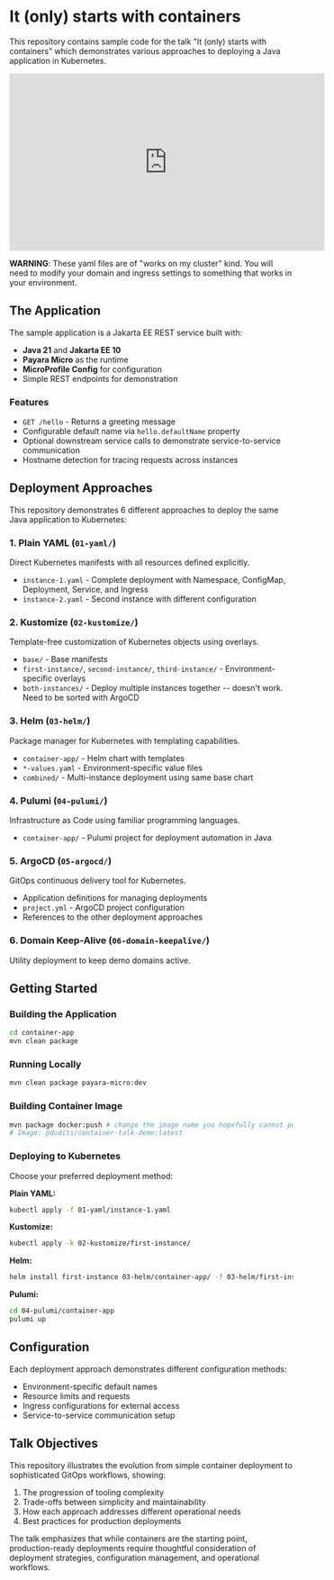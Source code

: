 # It (only) starts with containers

This repository contains sample code for the talk "It (only) starts with containers" which demonstrates various approaches to deploying a Java application in Kubernetes.

<iframe width="560" height="315" src="https://www.youtube.com/embed/q0_KPLHOnCg?si=x_MxcmKbrcsE5eiz" title="YouTube video player" frameborder="0" allow="accelerometer; autoplay; clipboard-write; encrypted-media; gyroscope; picture-in-picture; web-share" referrerpolicy="strict-origin-when-cross-origin" allowfullscreen></iframe>

**WARNING**: These yaml files are of "works on my cluster" kind. You will need to modify your domain and ingress settings to something that works in your environment.

## The Application

The sample application is a Jakarta EE REST service built with:
- **Java 21** and **Jakarta EE 10**
- **Payara Micro** as the runtime
- **MicroProfile Config** for configuration
- Simple REST endpoints for demonstration

### Features
- `GET /hello` - Returns a greeting message
- Configurable default name via `hello.defaultName` property
- Optional downstream service calls to demonstrate service-to-service communication
- Hostname detection for tracing requests across instances

## Deployment Approaches

This repository demonstrates 6 different approaches to deploy the same Java application to Kubernetes:

### 1. Plain YAML (`01-yaml/`)
Direct Kubernetes manifests with all resources defined explicitly.
- `instance-1.yaml` - Complete deployment with Namespace, ConfigMap, Deployment, Service, and Ingress
- `instance-2.yaml` - Second instance with different configuration

### 2. Kustomize (`02-kustomize/`)
Template-free customization of Kubernetes objects using overlays.
- `base/` - Base manifests
- `first-instance/`, `second-instance/`, `third-instance/` - Environment-specific overlays
- `both-instances/` - Deploy multiple instances together -- doesn't work. Need to be sorted with ArgoCD

### 3. Helm (`03-helm/`)
Package manager for Kubernetes with templating capabilities.
- `container-app/` - Helm chart with templates
- `*-values.yaml` - Environment-specific value files
- `combined/` - Multi-instance deployment using same base chart

### 4. Pulumi (`04-pulumi/`)
Infrastructure as Code using familiar programming languages.
- `container-app/` - Pulumi project for deployment automation in Java

### 5. ArgoCD (`05-argocd/`)
GitOps continuous delivery tool for Kubernetes.
- Application definitions for managing deployments
- `project.yml` - ArgoCD project configuration
- References to the other deployment approaches

### 6. Domain Keep-Alive (`06-domain-keepalive/`)
Utility deployment to keep demo domains active.

## Getting Started

### Building the Application
```bash
cd container-app
mvn clean package
```

### Running Locally
```bash
mvn clean package payara-micro:dev
```

### Building Container Image
```bash
mvn package docker:push # change the image name you hopefully cannot push under my creds in Docker Hub
# Image: pdudits/container-talk-demo:latest
```

### Deploying to Kubernetes

Choose your preferred deployment method:

**Plain YAML:**
```bash
kubectl apply -f 01-yaml/instance-1.yaml
```

**Kustomize:**
```bash
kubectl apply -k 02-kustomize/first-instance/
```

**Helm:**
```bash
helm install first-instance 03-helm/container-app/ -f 03-helm/first-instance-values.yaml
```

**Pulumi:**
```bash
cd 04-pulumi/container-app
pulumi up
```

## Configuration

Each deployment approach demonstrates different configuration methods:
- Environment-specific default names
- Resource limits and requests
- Ingress configurations for external access
- Service-to-service communication setup

## Talk Objectives

This repository illustrates the evolution from simple container deployment to sophisticated GitOps workflows, showing:
1. The progression of tooling complexity
2. Trade-offs between simplicity and maintainability
3. How each approach addresses different operational needs
4. Best practices for production deployments

The talk emphasizes that while containers are the starting point, production-ready deployments require thoughtful consideration of deployment strategies, configuration management, and operational workflows.